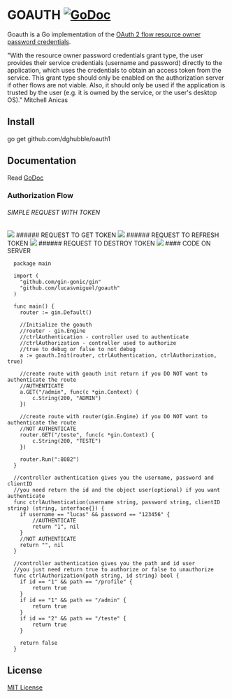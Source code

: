 # GOAUTH [![GoDoc](http://godoc.org/github.com/lucasvmiguel/goauth1?status.png)](http://godoc.org/github.com/lucasvmiguel/goauth)

Goauth is a Go implementation of the [OAuth 2 flow resource owner password credentials](https://tools.ietf.org/html/rfc6749).

"With the resource owner password credentials grant type, the user provides their service credentials (username and password) directly to the application, which uses the credentials to obtain an access token from the service. This grant type should only be enabled on the authorization server if other flows are not viable. Also, it should only be used if the application is trusted by the user (e.g. it is owned by the service, or the user's desktop OS)." Mitchell Anicas

## Install

  go get github.com/dghubble/oauth1

## Documentation

  Read [GoDoc](http://godoc.org/github.com/lucasvmiguel/goauth)

### Authorization Flow

###### SIMPLE REQUEST WITH TOKEN
<img src="https://pbs.twimg.com/media/CN3P89gWEAEMcuV.png">
###### REQUEST TO GET TOKEN
<img src="https://pbs.twimg.com/media/CN3P89UW8AAMrvj.png">
###### REQUEST TO REFRESH TOKEN
<img src="https://pbs.twimg.com/media/CN3P8-WWgAU1llO.png">
###### REQUEST TO DESTROY TOKEN
<img src="https://pbs.twimg.com/media/CN3P898WoAAIAP_.png">
#### CODE ON SERVER

      package main
      
      import (
      	"github.com/gin-gonic/gin"
      	"github.com/lucasvmiguel/goauth"
      )
      
      func main() {
      	router := gin.Default()
      
      	//Initialize the goauth
      	//router - gin.Engine
      	//ctrlAuthentication - controller used to authenticate
      	//ctrlAuthorization - controller used to authorize
        //true to debug or false to not debug
      	a := goauth.Init(router, ctrlAuthentication, ctrlAuthorization, true)
      
      	//create route with goauth init return if you DO NOT want to authenticate the route
      	//AUTHENTICATE
      	a.GET("/admin", func(c *gin.Context) {
      		c.String(200, "ADMIN")
      	})
      
      	//create route with router(gin.Engine) if you DO NOT want to authenticate the route
      	//NOT AUTHENTICATE
      	router.GET("/teste", func(c *gin.Context) {
      		c.String(200, "TESTE")
      	})
      
      	router.Run(":8082")
      }
      
      //controller authentication gives you the username, password and clientID
      //you need return the id and the object user(optional) if you want authenticate
      func ctrlAuthentication(username string, password string, clientID string) (string, interface{}) {
      	if username == "lucas" && password == "123456" {
      		//AUTHENTICATE
      		return "1", nil
      	}
      	//NOT AUTHENTICATE
      	return "", nil
      }
      
      //controller authentication gives you the path and id user
      //you just need return true to authorize or false to unauthorize
      func ctrlAuthorization(path string, id string) bool {
      	if id == "1" && path == "/profile" {
      		return true
      	}
      	if id == "1" && path == "/admin" {
      		return true
      	}
      	if id == "2" && path == "/teste" {
      		return true
      	}
      
      	return false
      }
      
## License

[MIT License](LICENSE)
